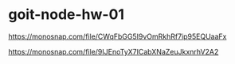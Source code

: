 # goit-node-hw-01

https://monosnap.com/file/CWqFbGG5I9vOmRkhRf7ip95EQUaaFx

https://monosnap.com/file/9IJEnoTyX7ICabXNaZeuJkxnrhV2A2